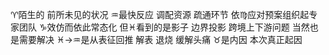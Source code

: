 ♈︎陌生的 前所未见的状况
♒︎最快反应 调配资源 疏通环节 依♍︎应对预案组织起专家团队
♑︎效仿而依此常态化
但♓︎看到的是影子 边界投影 跨境上下游问题 当然也是需要解决
♓︎→♒︎是从表征回推 解表 退烧 缓解头痛
♉︎是内因 本次真正起因

